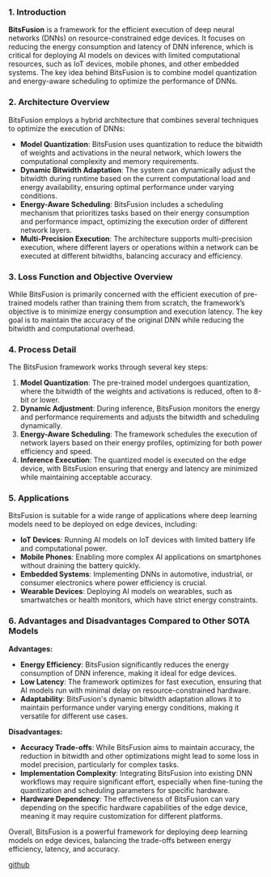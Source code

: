### 1. Introduction
**BitsFusion** is a framework for the efficient execution of deep neural networks (DNNs) on resource-constrained edge devices. It focuses on reducing the energy consumption and latency of DNN inference, which is critical for deploying AI models on devices with limited computational resources, such as IoT devices, mobile phones, and other embedded systems. The key idea behind BitsFusion is to combine model quantization and energy-aware scheduling to optimize the performance of DNNs.

### 2. Architecture Overview
BitsFusion employs a hybrid architecture that combines several techniques to optimize the execution of DNNs:

- **Model Quantization**: BitsFusion uses quantization to reduce the bitwidth of weights and activations in the neural network, which lowers the computational complexity and memory requirements.
- **Dynamic Bitwidth Adaptation**: The system can dynamically adjust the bitwidth during runtime based on the current computational load and energy availability, ensuring optimal performance under varying conditions.
- **Energy-Aware Scheduling**: BitsFusion includes a scheduling mechanism that prioritizes tasks based on their energy consumption and performance impact, optimizing the execution order of different network layers.
- **Multi-Precision Execution**: The architecture supports multi-precision execution, where different layers or operations within a network can be executed at different bitwidths, balancing accuracy and efficiency.

### 3. Loss Function and Objective Overview
While BitsFusion is primarily concerned with the efficient execution of pre-trained models rather than training them from scratch, the framework’s objective is to minimize energy consumption and execution latency. The key goal is to maintain the accuracy of the original DNN while reducing the bitwidth and computational overhead.

### 4. Process Detail
The BitsFusion framework works through several key steps:

1. **Model Quantization**: The pre-trained model undergoes quantization, where the bitwidth of the weights and activations is reduced, often to 8-bit or lower.
2. **Dynamic Adjustment**: During inference, BitsFusion monitors the energy and performance requirements and adjusts the bitwidth and scheduling dynamically.
3. **Energy-Aware Scheduling**: The framework schedules the execution of network layers based on their energy profiles, optimizing for both power efficiency and speed.
4. **Inference Execution**: The quantized model is executed on the edge device, with BitsFusion ensuring that energy and latency are minimized while maintaining acceptable accuracy.

### 5. Applications
BitsFusion is suitable for a wide range of applications where deep learning models need to be deployed on edge devices, including:

- **IoT Devices**: Running AI models on IoT devices with limited battery life and computational power.
- **Mobile Phones**: Enabling more complex AI applications on smartphones without draining the battery quickly.
- **Embedded Systems**: Implementing DNNs in automotive, industrial, or consumer electronics where power efficiency is crucial.
- **Wearable Devices**: Deploying AI models on wearables, such as smartwatches or health monitors, which have strict energy constraints.

### 6. Advantages and Disadvantages Compared to Other SOTA Models
**Advantages:**
- **Energy Efficiency**: BitsFusion significantly reduces the energy consumption of DNN inference, making it ideal for edge devices.
- **Low Latency**: The framework optimizes for fast execution, ensuring that AI models run with minimal delay on resource-constrained hardware.
- **Adaptability**: BitsFusion's dynamic bitwidth adaptation allows it to maintain performance under varying energy conditions, making it versatile for different use cases.

**Disadvantages:**
- **Accuracy Trade-offs**: While BitsFusion aims to maintain accuracy, the reduction in bitwidth and other optimizations might lead to some loss in model precision, particularly for complex tasks.
- **Implementation Complexity**: Integrating BitsFusion into existing DNN workflows may require significant effort, especially when fine-tuning the quantization and scheduling parameters for specific hardware.
- **Hardware Dependency**: The effectiveness of BitsFusion can vary depending on the specific hardware capabilities of the edge device, meaning it may require customization for different platforms.

Overall, BitsFusion is a powerful framework for deploying deep learning models on edge devices, balancing the trade-offs between energy efficiency, latency, and accuracy.

[github](https://github.com/huggingface/diffusers)
